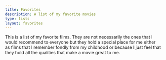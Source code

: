 ```yaml
---
title: Favorites
description: A list of my favorite movies
type: lists
layout: favorites
---
```

This is a list of my favorite films. They are not necessarily the ones that I would recommend to everyone
but they hold a special place for me either as films that I remember fondly from my childhood or because
I just feel that they hold all the qualities that make a movie great to me.
